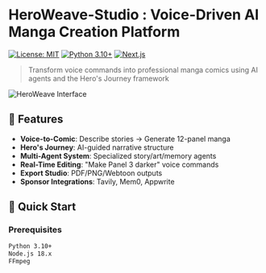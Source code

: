 # HeroWeave-Studio : Voice-Driven AI Manga Creation Platform

[![License: MIT](https://img.shields.io/badge/License-MIT-yellow.svg)](https://opensource.org/licenses/MIT)
[![Python 3.10+](https://img.shields.io/badge/Python-3.10%2B-blue)](https://www.python.org/)
[![Next.js](https://img.shields.io/badge/Next.js-14.0-blueviolet)](https://nextjs.org/)

> Transform voice commands into professional manga comics using AI agents and the Hero's Journey framework

![HeroWeave Interface](https://example.com/heroweave-preview.gif)

## 🌟 Features
- **Voice-to-Comic**: Describe stories → Generate 12-panel manga
- **Hero's Journey**: AI-guided narrative structure
- **Multi-Agent System**: Specialized story/art/memory agents
- **Real-Time Editing**: "Make Panel 3 darker" voice commands
- **Export Studio**: PDF/PNG/Webtoon outputs
- **Sponsor Integrations**: Tavily, Mem0, Appwrite

## 🚀 Quick Start

### Prerequisites
```bash
Python 3.10+
Node.js 18.x
FFmpeg
